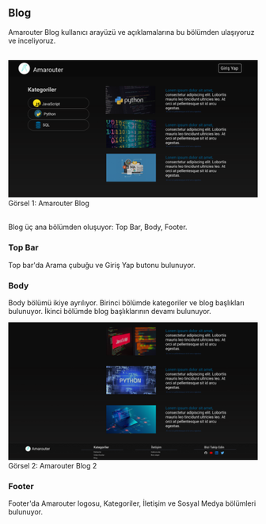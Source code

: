 ## Blog

Amarouter Blog kullanıcı arayüzü ve açıklamalarına bu bölümden ulaşıyoruz ve inceliyoruz.
<br>
<br>

![Blog](./images/blog1.png)
Görsel 1: Amarouter Blog
<br>
<br>

Blog üç ana bölümden oluşuyor: Top Bar, Body, Footer.

### Top Bar

Top bar'da Arama çubuğu ve Giriş Yap butonu bulunuyor.
### Body

Body bölümü ikiye ayrılıyor. Birinci bölümde kategoriler ve blog başlıkları bulunuyor. İkinci bölümde blog başlıklarının devamı bulunuyor.

![Blog 2](./images/blog2.png)
Görsel 2: Amarouter Blog 2
<br>

### Footer

Footer'da Amarouter logosu, Kategoriler, İletişim ve Sosyal Medya bölümleri bulunuyor.